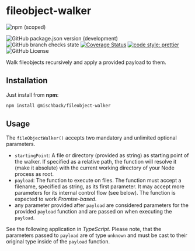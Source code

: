 # fileobject-walker

![npm (scoped)](https://img.shields.io/npm/v/@mischback/fileobject-walker?style=flat)

![GitHub package.json version (development)](https://img.shields.io/github/package-json/v/mischback/fileobject-walker/development?style=flat)
![GitHub branch checks state](https://img.shields.io/github/workflow/status/mischback/fileobject-walker/CI%20default%20branch?style=flat&logo=github)
[![Coverage Status](https://coveralls.io/repos/github/Mischback/fileobject-walker/badge.svg)](https://coveralls.io/github/Mischback/fileobject-walker)
[![code style: prettier](https://img.shields.io/badge/code_style-prettier-ff69b4.svg?style=flat&logo=prettier)](https://github.com/prettier/prettier)
![GitHub License](https://img.shields.io/github/license/mischback/fileobject-walker?style=flat)

Walk fileobjects recursively and apply a provided payload to them.

## Installation

Just install from **npm**:

```bash
npm install @mischback/fileobject-walker
```

## Usage

The `fileObjectWalker()` accepts two mandatory and unlimited optional parameters.

- `startingPoint`: A file or directory (provided as string) as starting point of
  the walker. If specified as a relative path, the function will resolve it
  (make it absolute) with the current working directory of your Node process as
  root.
- `payload`: The function to execute on files. The function must accept a
  filename, specified as string, as its first parameter. It may accept more
  parameters for its internal control flow (see below). The function is expected
  to work _Promise-based_.
- any parameter provided after `payload` are considered parameters for the
  provided `payload` function and are passed on when executing the `payload`.

See the following application in _TypeScript_. Please note, that the parameters
passed to `payload` are of type `unknown` and must be cast to their original
type inside of the `payload` function.

```TypeScript

```
